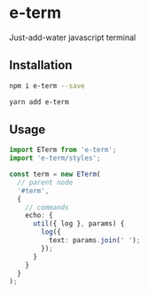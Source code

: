 # e-term

Just-add-water javascript terminal

## Installation

```bash
npm i e-term --save
```

```bash
yarn add e-term
```

## Usage

```typescript
import ETerm from 'e-term';
import 'e-term/styles';

const term = new ETerm(
  // parent node
  '#term',
  {
    // commands
    echo: {
      util({ log }, params) {
        log({
          text: params.join(' ');
        });
      }
    }
  }
);
```
